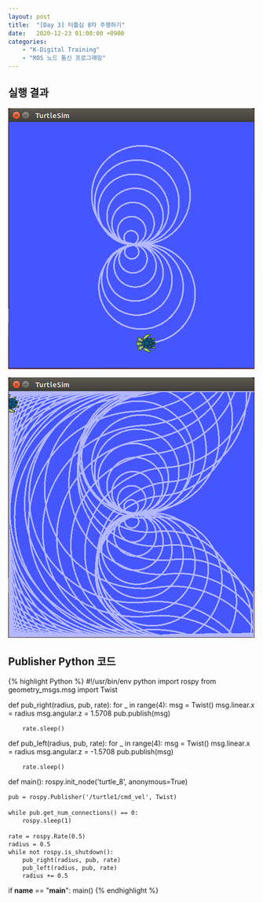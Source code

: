 ```yaml
---
layout: post
title:  "[Day 3] 터틀심 8자 주행하기"
date:   2020-12-23 01:00:00 +0900
categories:
    - "K-Digital Training"
    - "ROS 노드 통신 프로그래밍"
---
```


## 실행 결과


![turtlesim 8](/assets/k-digital-training/ros_turtlesim_1.png)

![turtlesim 8](/assets/k-digital-training/ros_turtlesim_2.png)



## Publisher Python 코드


{% highlight Python %}
#!/usr/bin/env python
import rospy
from geometry_msgs.msg import Twist

def pub_right(radius, pub, rate):
    for _ in range(4):
        msg = Twist()
        msg.linear.x = radius
        msg.angular.z = 1.5708
        pub.publish(msg)

        rate.sleep()

def pub_left(radius, pub, rate):
    for _ in range(4):
        msg = Twist()
        msg.linear.x = radius
        msg.angular.z = -1.5708
        pub.publish(msg)

        rate.sleep()

def main():
    rospy.init_node('turtle_8', anonymous=True)

    pub = rospy.Publisher('/turtle1/cmd_vel', Twist)

    while pub.get_num_connections() == 0:
        rospy.sleep(1)

    rate = rospy.Rate(0.5)
    radius = 0.5
    while not rospy.is_shutdown():
        pub_right(radius, pub, rate)
        pub_left(radius, pub, rate)
        radius += 0.5


if __name__ == "__main__":
    main()
{% endhighlight %}
